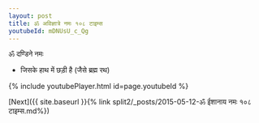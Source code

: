```yaml
---
layout: post
title: ॐ अविज्ञात्रे नमः १०८ टाइम्स
youtubeId: mDNUsU_c_Qg
---
```

 
 
 ॐ दण्डिने नमः  
 
 -  जिसके हाथ में छड़ी है (जैसे ब्रह्म रथ) 
 
  
 
  
 
 
 
 
 
 


{% include youtubePlayer.html id=page.youtubeId %}
 
[Next]({{ site.baseurl }}{% link  split2/_posts/2015-05-12-ॐ ईशानाय नमः १०८ टाइम्स.md%})
 
